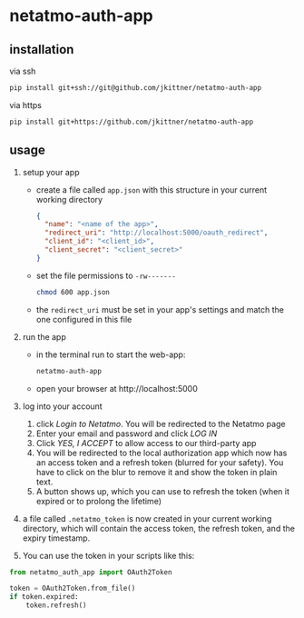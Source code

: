 # netatmo-auth-app

## installation

via ssh

```bash
pip install git+ssh://git@github.com/jkittner/netatmo-auth-app
```

via https

```bash
pip install git+https://github.com/jkittner/netatmo-auth-app
```

## usage

1.  setup your app
    - create a file called `app.json` with this structure in your current working
      directory
      ```json
      {
        "name": "<name of the app>",
        "redirect_uri": "http://localhost:5000/oauth_redirect",
        "client_id": "<client_id>",
        "client_secret": "<client_secret>"
      }
      ```
    - set the file permissions to `-rw-------`
      ```bash
      chmod 600 app.json
      ```
    - the `redirect_uri` must be set in your app's settings and match the one configured
      in this file
1.  run the app
    - in the terminal run to start the web-app:
      ```bash
      netatmo-auth-app
      ```
    - open your browser at http://localhost:5000
1.  log into your account

    1. click _Login to Netatmo_. You will be redirected to the Netatmo page
    1. Enter your email and password and click _LOG IN_
    1. Click _YES, I ACCEPT_ to allow access to our third-party app
    1. You will be redirected to the local authorization app which now has an access
       token and a refresh token (blurred for your safety). You have to click on the
       blur to remove it and show the token in plain text.
    1. A button shows up, which you can use to refresh the token (when it expired or to
       prolong the lifetime)

1.  a file called `.netatmo_token` is now created in your current working directory,
    which will contain the access token, the refresh token, and the expiry timestamp.

1.  You can use the token in your scripts like this:

```python
from netatmo_auth_app import OAuth2Token

token = OAuth2Token.from_file()
if token.expired:
    token.refresh()
```
